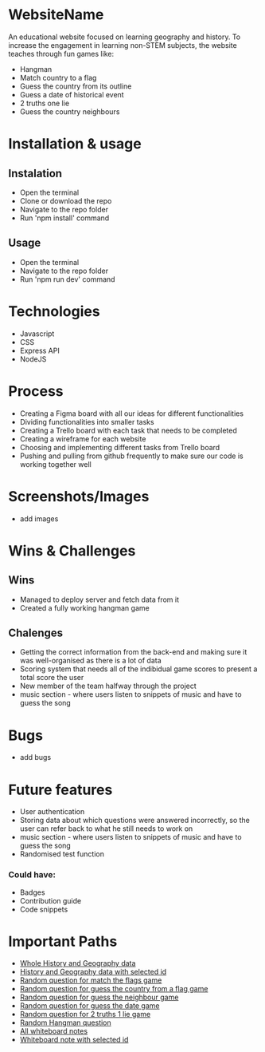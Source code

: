 # WebsiteName
An educational website focused on learning geography and history. To increase the engagement in learning non-STEM subjects, the website teaches through fun games like:
- Hangman
- Match country to a flag
- Guess the country from its outline
- Guess a date of historical event
- 2 truths one lie
- Guess the country neighbours

# Installation & usage
## Instalation
- Open the terminal
- Clone or download the repo
- Navigate to the repo folder
- Run 'npm install' command

## Usage
- Open the terminal
- Navigate to the repo folder
- Run 'npm run dev' command

# Technologies
- Javascript
- CSS
- Express API
- NodeJS

# Process
- Creating a Figma board with all our ideas for different functionalities
- Dividing functionalities into smaller tasks 
- Creating a Trello board with each task that needs to be completed
- Creating a wireframe for each website
- Choosing and implementing different tasks from Trello board
- Pushing and pulling from github frequently to make sure our code is working together well

# Screenshots/Images
- add images

# Wins & Challenges

## Wins
- Managed to deploy server and fetch data from it
- Created a fully working hangman game

## Chalenges
- Getting the correct information from the back-end and making sure it was well-organised as there is a lot of data
- Scoring system that needs all of the indibidual game scores to present a total score the user
- New member of the team halfway through the project
- music section - where users listen to snippets of music and have to guess the song

# Bugs
- add bugs

# Future features
- User authentication
- Storing data about which questions were answered incorrectly, so the user can refer back to what he still needs to work on
- music section - where users listen to snippets of music and have to guess the song
- Randomised test function

### Could have:
- Badges
- Contribution guide
- Code snippets

# Important Paths
- <a href="https://reddy-1-1-be.onrender.com/data/">Whole History and Geography data </a>
- <a href="https://reddy-1-1-be.onrender.com/data/1">History and Geography data with selected id </a>
- <a href="https://reddy-1-1-be.onrender.com/data/flag-match">Random question for match the flags game </a>
- <a href="https://reddy-1-1-be.onrender.com/data/choosePhoto">Random question for guess the country from a flag game </a>
- <a href="https://reddy-1-1-be.onrender.com/data/neigbours">Random question for guess the neighbour game</a>
- <a href="https://reddy-1-1-be.onrender.com/data/dates">Random question for guess the date game</a>
- <a href="https://reddy-1-1-be.onrender.com/data/two-truth-one-lie">Random question for 2 truths 1 lie game</a>
- <a href="https://reddy-1-1-be.onrender.com/data/hangman">Random Hangman question</a>
- <a href="https://reddy-1-1-be.onrender.com/whiteboard">All whiteboard notes</a>
- <a href="https://reddy-1-1-be.onrender.com/whiteboard/1">Whiteboard note with selected id</a>
